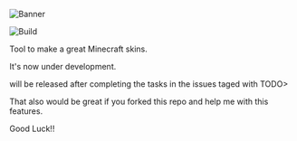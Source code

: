 ![Banner](http://s22.postimg.org/u464888ox/Banner.png)

![Build](https://ci.appveyor.com/api/projects/status/github/Kareemmax/Minecraft-Skiner?svg=true)

Tool to make a great Minecraft skins.

It's now under development.

will be released  after completing the tasks in the issues taged with TODO>

That also would be great if you forked this repo and help me with this features.

Good Luck!!
